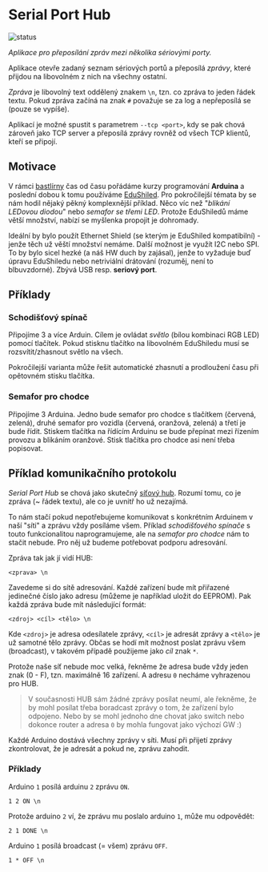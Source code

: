 # Serial Port Hub

![status](https://img.shields.io/badge/Developer_Status-PoC-orange.png?longCache=true&style=flat)

*Aplikace pro přeposílání zpráv mezi několika sériovými porty.*

Aplikace otevře zadaný seznam sériových portů a přeposílá *zprávy*, které přijdou na libovolném z nich na všechny ostatní. 

*Zpráva* je libovolný text oddělený znakem `\n`, tzn. co zpráva to jeden řádek textu. Pokud zpráva začíná na znak `#` považuje se za log a nepřeposílá se (pouze se vypíše).

Aplikací je možné spustit s parametrem  `--tcp <port>`, kdy se pak chová zároveň jako TCP server a přeposílá zprávy rovněž od všech TCP klientů, kteří se připojí.

## Motivace

V rámci [bastlírny](http://macgyver.sh.cvut.cz/) čas od času pořádáme kurzy programování **Arduina** a poslední dobou k tomu používáme [EduShiled](https://www.edushield.cz/cs/). Pro pokročilejší témata by se nám hodil nějaký pěkný komplexnější příklad. Něco víc než "*blikání LEDovou diodou*" nebo *semafor se třemi LED*. Protože EduShiledů máme větší množství, nabízí se myšlenka propojit je dohromady. 

Ideální by bylo použít Ethernet Shield (se kterým je EduShiled kompatibilní) - jenže těch už věští množství nemáme. Další možnost je využít I2C nebo SPI. To by bylo sicel hezké (a náš HW duch by zajásal), jenže to vyžaduje buď úpravu EduShiledu nebo netriviální drátování (rozuměj, není to blbuvzdorné). Zbývá USB resp. **seriový port**. 

## Příklady

### Schodišťový spínač

Připojíme 3 a více Arduin. Cílem je ovládat *světlo* (bílou kombinaci RGB LED) pomocí tlačítek. Pokud stisknu tlačítko na libovolném EduShiledu musí se rozsvítit/zhasnout světlo na všech.

Pokročilejší varianta může řešit automatické zhasnutí a prodloužení času při opětovném stisku tlačítka.

### Semafor pro chodce 

Připojíme 3 Arduina. Jedno bude semafor  pro chodce s tlačítkem (červená, zelená), druhé semafor pro vozidla (červená, oranžová, zelená) a třetí je bude řídit. Stiskem tlačítka na řídícím Arduinu se bude přepínat mezi řízením provozu a blikáním oranžové. Stisk tlačítka pro chodce asi není třeba popisovat.

## Příklad komunikačního protokolu

*Serial Port Hub* se chová jako skutečný [síťový hub](https://cs.wikipedia.org/wiki/Hub). Rozumí tomu, co je zpráva (~ řádek textu), ale co je uvnitř ho už nezajímá. 

To nám stačí pokud nepotřebujeme komunikovat s konkrétním Arduinem v naší "síti" a zprávu vždy posíláme všem. Příklad *schodišťového spínače* s touto funkcionalitou naprogramujeme, ale na *semafor pro chodce* nám to stačit nebude. Pro něj už budeme potřebovat podporu adresování.

Zpráva tak jak jí vidí HUB:

```
<zprava> \n
```

Zavedeme si do sítě adresování. Každé zařízení bude mít přiřazené jedinečné číslo jako adresu (můžeme je například uložit do EEPROM). Pak každá zpráva bude mít následující formát:

```
<zdroj> <cíl> <tělo> \n
```

Kde `<zdroj>` je adresa odesílatele zprávy, `<cíl>` je adresát zprávy a `<tělo>` je už samotné tělo zprávy. Občas se hodí mít možnost poslat zprávu všem (broadcast), v takovém případě použijeme jako *cíl* znak `*`.

Protože naše síť nebude moc velká, řekněme že adresa bude vždy jeden znak (0 - F), tzn. maximálně 16 zařízení. A adresu `0` necháme vyhrazenou pro HUB.

> V současnosti HUB sám žádné zprávy posílat neumí, ale řekněme, že by mohl posílat třeba boradcast zprávy o tom, že zařízení bylo odpojeno. Nebo by se mohl jednoho dne chovat jako switch nebo dokonce router a adresa `0` by mohla fungovat jako výchozí GW :)

Každé Arduino dostává všechny zprávy v síti. Musí při přijetí zprávy zkontrolovat, že je adresát a pokud ne, zprávu zahodit.

### Příklady

Arduino `1` posílá arduinu `2` zprávu `ON`.

```
1 2 ON \n
```

Protože arduino `2` ví, že zprávu mu poslalo arduino `1`, může mu odpovědět:

```
2 1 DONE \n
```

Arduino `1` posílá broadcast (= všem) zprávu `OFF`.

```
1 * OFF \n
```

